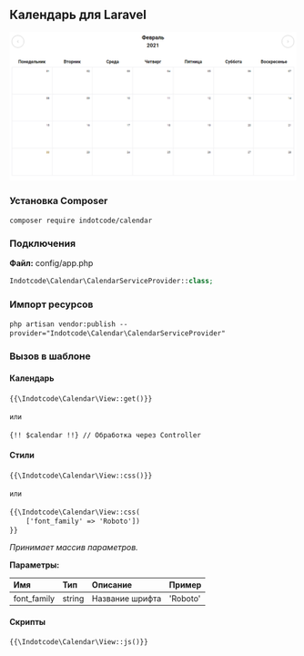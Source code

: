 ## Календарь для Laravel

![Скриншот календаря](https://raw.githubusercontent.com/indotcode/calendar/master/screenshots/screenshot.png "Орк")

### Установка Composer

```text
composer require indotcode/calendar
```

### Подключения

**Файл:** config/app.php
```php
Indotcode\Calendar\CalendarServiceProvider::class;
```

### Импорт ресурсов
```text
php artisan vendor:publish --provider="Indotcode\Calendar\CalendarServiceProvider"
```

### Вызов в шаблоне

#### Календарь

```blade
{{\Indotcode\Calendar\View::get()}}

или

{!! $calendar !!} // Обработка через Controller
```

#### Стили

```blade
{{\Indotcode\Calendar\View::css()}}

или

{{\Indotcode\Calendar\View::css(
    ['font_family' => 'Roboto'])
}}
```
*Принимает массив параметров.*

**Параметры:**

| Имя | Тип | Описание | Пример
|:----------------|:---------|:----------------|:----|
| font_family | string | Название шрифта | 'Roboto' |


#### Скрипты

```blade
{{\Indotcode\Calendar\View::js()}}
```
